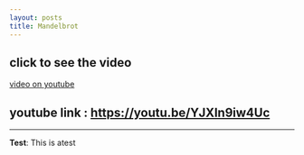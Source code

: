 ```yaml
---
layout: posts
title: Mandelbrot
---
```

## click to see the video 

[video on youtube](https://youtu.be/YJXIn9iw4Uc)

## youtube link : https://youtu.be/YJXIn9iw4Uc   


<!-- ![alt text](../assets/images/grouppic.jpg "Team Picture") -->

---
**Test**: This is atest
